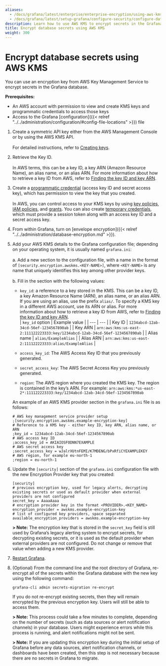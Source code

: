 ```yaml
---
aliases:
  - /docs/grafana/latest/enterprise/enterprise-encryption/using-aws-kms-to-encrypt-database-secrets/
  - /docs/grafana/latest/setup-grafana/configure-security/configure-database-encryption/encrypt-secrets-using-aws-kms/
description: Learn how to use AWS KMS to encrypt secrets in the Grafana database.
title: Encrypt database secrets using AWS KMS
weight: 300
---
```


# Encrypt database secrets using AWS KMS

You can use an encryption key from AWS Key Management Service to encrypt secrets in the Grafana database.

**Prerequisites:**

- An AWS account with permission to view and create KMS keys and programmatic credentials to access those keys
- Access to the Grafana [configuration]({{< relref "../../administration/configuration/#config-file-locations" >}}) file

1. Create a symmetric API key either from the AWS Management Console or by using the AWS KMS API.
   <br><br>For detailed instructions, refer to [Creating keys](https://docs.aws.amazon.com/kms/latest/developerguide/create-keys.html).

2. Retrieve the Key ID.
   <br><br>In AWS terms, this can be a key ID, a key ARN (Amazon Resource Name), an alias name, or an alias ARN. For more information about how to retrieve a key ID from AWS, refer to [Finding the key ID and key ARN](https://docs.aws.amazon.com/kms/latest/developerguide/find-cmk-id-arn.html).

3. Create a [programmatic credential](https://docs.aws.amazon.com/general/latest/gr/aws-sec-cred-types.html#access-keys-and-secret-access-keys) (access key ID and secret access key), which has permission to view the key that you created.
   <br><br>In AWS, you can control access to your KMS keys by using [key policies](https://docs.aws.amazon.com/kms/latest/developerguide/key-policies.html), [IAM policies](https://docs.aws.amazon.com/kms/latest/developerguide/iam-policies.html), and [grants](https://docs.aws.amazon.com/kms/latest/developerguide/grants.html). You can also create [temporary credentials](https://docs.aws.amazon.com/IAM/latest/UserGuide/id_credentials_temp_use-resources.html), which must provide a session token along with an access key ID and a secret access key.

4. From within Grafana, turn on [envelope encryption]({{< relref "../../administration/database-encryption.md" >}}).
5. Add your AWS KMS details to the Grafana configuration file; depending on your operating system, it is usually named `grafana.ini`:
   <br><br>a. Add a new section to the configuration file, with a name in the format of `[security.encryption.awskms.<KEY-NAME>]`, where `<KEY-NAME>` is any name that uniquely identifies this key among other provider keys.
   <br><br>b. Fill in the section with the following values:
   <br>

   - `key_id`: a reference to a key stored in the KMS. This can be a key ID, a key Amazon Resource Name (ARN), an alias name, or an alias ARN. If you are using an alias, use the prefix `alias/`. To specify a KMS key in a different AWS account, use its ARN or alias. For more information about how to retrieve a key ID from AWS, refer to [Finding the key ID and key ARN](https://docs.aws.amazon.com/kms/latest/developerguide/find-cmk-id-arn.html).<br>
     | `key_id` option | Example value |
     | --- | --- |
     | Key ID | `1234abcd-12ab-34cd-56ef-1234567890ab` |
     | Key ARN | `arn:aws:kms:us-east-2:111122223333:key/1234abcd-12ab-34cd-56ef-1234567890ab` |
     | Alias name | `alias/ExampleAlias` |
     | Alias ARN | `arn:aws:kms:us-east-2:111122223333:alias/ExampleAlias` |

   - `access_key_id`: The AWS Access Key ID that you previously generated.
   - `secret_access_key`: The AWS Secret Access Key you previously generated.
   - `region`: The AWS region where you created the KMS key. The region is contained in the key’s ARN. For example: `arn:aws:kms:*us-east-2*:111122223333:key/1234abcd-12ab-34cd-56ef-1234567890ab`

   An example of an AWS KMS provider section in the `grafana.ini` file is as follows:

   ```
   # AWS key management service provider setup
   ;[security.encryption.awskms.example-encryption-key]
   # Reference to a KMS key - either key ID, key ARN, alias name, or ARN
   ;key_id = 1234abcd-12ab-34cd-56ef-1234567890ab
   # AWS access key ID
   ;access_key_id = AKIAIOSFODNN7EXAMPLE
   # AWS secret access key
   ;secret_access_key = wJalrXUtnFEMI/K7MDENG/bPxRfiCYEXAMPLEKEY
   # AWS region, for example eu-north-1
   ;region = eu-north-1
   ```

6. Update the `[security]` section of the `grafana.ini` configuration file with the new Encryption Provider key that you created:

   ```
   [security]
   # previous encryption key, used for legacy alerts, decrypting existing secrets or used as default provider when external providers are not configured
   secret_key = AaaaAaaa
   # encryption provider key in the format <PROVIDER>.<KEY_NAME>
   encryption_provider = awskms.example-encryption-key
   # list of configured key providers, space separated
   available_encryption_providers = awskms.example-encryption-key
   ```

   **> Note:** The encryption key that is stored in the `secret_key` field is still used by Grafana’s legacy alerting system to encrypt secrets, for decrypting existing secrets, or it is used as the default provider when external providers are not configured. Do not change or remove that value when adding a new KMS provider.

7. [Restart Grafana](https://grafana.com/docs/grafana/latest/installation/restart-grafana/).

8. (Optional) From the command line and the root directory of Grafana, re-encrypt all of the secrets within the Grafana database with the new key using the following command:

   `grafana-cli admin secrets-migration re-encrypt`

   If you do not re-encrypt existing secrets, then they will remain encrypted by the previous encryption key. Users will still be able to access them.

   **> Note:** This process could take a few minutes to complete, depending on the number of secrets (such as data sources or alert notification channels) in your database. Users might experience errors while this process is running, and alert notifications might not be sent.

   **> Note:** If you are updating this encryption key during the initial setup of Grafana before any data sources, alert notification channels, or dashboards have been created, then this step is not necessary because there are no secrets in Grafana to migrate.
